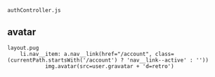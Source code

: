 ##
    authController.js


## avatar
    layout.pug
        li.nav__item: a.nav__link(href="/account", class=(currentPath.startsWith('/account') ? 'nav__link--active' : ''))
                img.avatar(src=user.gravatar + 'd=retro')
